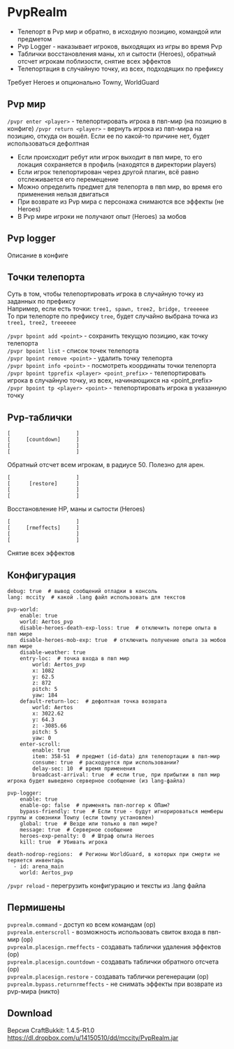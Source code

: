 PvpRealm
========

* Телепорт в Pvp мир и обратно, в исходную позицию, командой или предметом
* Pvp Logger - наказывает игроков, выходящих из игры во время Pvp
* Таблички восстановления маны, хп и сытости (Heroes), обратный отсчет игрокам поблизости, снятие всех эффектов
* Телепортация в случайную точку, из всех, подходящих по префиксу

Требует Heroes и опционально Towny, WorldGuard

Pvp мир
-------

`/pvpr enter <player>` - телепортировать игрока в пвп-мир (на позицию в конфиге)
`/pvpr return <player>` - вернуть игрока из пвп-мира на позицию, откуда он вошёл. Если ее по какой-то причине нет, будет использоваться дефолтная

* Если происходит ребут или игрок выходит в пвп мире, то его локация сохраняется в профиль (находятся в директории players)
* Если игрок телепортирован через другой плагин, всё равно отслеживается его перемещение
* Можно определить предмет для телепорта в пвп мир, во время его применения нельзя двигаться
* При возврате из Pvp мира с персонажа снимаются все эффекты (не Heroes)
* В Pvp мире игроки не получают опыт (Heroes) за мобов

Pvp logger
----------

Описание в конфиге

Точки телепорта
---------------

Суть в том, чтобы телепортировать игрока в случайную точку из заданных по префиксу  
Например, если есть точки: `tree1, spawn, tree2, bridge, treeeeee`  
То при телепорте по префиксу `tree`, будет случайно выбрана точка из `tree1, tree2, treeeeee`

`/pvpr bpoint add <point>` - сохранить текущую позицию, как точку телепорта  
`/pvpr bpoint list` - список точек телепорта  
`/pvpr bpoint remove <point>` - удалить точку телепорта  
`/pvpr bpoint info <point>` - посмотреть координаты точки телепорта  
`/pvpr bpoint tpprefix <player> <point_prefix>` - телепортировать игрока в случайную точку, из всех, начинающихся на <point_prefix>  
`/pvpr bpoint tp <player> <point>` - телепортировать игрока в указанную точку  

Pvp-таблички
------------

    [                     ]
    [     [countdown]     ]
    [                     ]
    [                     ]
Обратный отсчет всем игрокам, в радиусе 50. Полезно для арен.


    [                     ]
    [      [restore]      ]
    [                     ]
    [                     ]
Восстановление HP, маны и сытости (Heroes)


    [                     ]
    [     [rmeffects]     ]
    [                     ]
    [                     ]
Снятие всех эффектов

Конфигурация
------------

    debug: true  # вывод сообщений отладки в консоль
    lang: mccity  # какой .lang файл использовать для текстов

    pvp-world:
        enable: true
        world: Aertos_pvp
        disable-heroes-death-exp-loss: true  # отключить потерю опыта в пвп мире
        disable-heroes-mob-exp: true  # отключить получение опыта за мобов пвп мире
        disable-weather: true
        entry-loc:  # точка входа в пвп мир
            world: Aertos_pvp
            x: 1082
            y: 62.5
            z: 872
            pitch: 5
            yaw: 184
        default-return-loc:  # дефолтная точка возврата
            world: Aertos
            x: 3022.62
            y: 64.3
            z: -3085.66
            pitch: 5
            yaw: 0
        enter-scroll:
            enable: true
            item: 358-51  # предмет (id-data) для телепортации в пвп-мир
            consume: true  # расходуется при использовании?
            delay-sec: 10  # время применения
            broadcast-arrival: true  # если true, при прибытии в пвп мир игрока будет выведено серверное сообщение (из lang-файла)
    
    pvp-logger:
        enable: true
        enable-op: false  # применять пвп-логгер к ОПам?
        bypass-friendly: true  # Если true - будут игнорироваться мемберы группы и союзники Towny (если towny установлен)
        global: true  # Везде или только в пвп мире?
        message: true  # Серверное сообщение
        heroes-exp-penalty: 0  # Штраф опыта Heroes
        kill: true  # Убивать игрока
    
    death-nodrop-regions:  # Регионы WorldGuard, в которых при смерти не теряется инвентарь
      - id: arena_main
        world: Aertos_pvp

`/pvpr reload` - перегрузить конфигурацию и тексты из .lang файла


Пермишены
---------

`pvprealm.command` - доступ ко всем командам (op)  
`pvprealm.enterscroll` - возможность использовать свиток входа в пвп-мир (op)  
`pvprealm.placesign.rmeffects` - создавать таблички удаления эффектов (op)  
`pvprealm.placesign.countdown` - создавать таблички обратного отсчета (op)  
`pvprealm.placesign.restore` - создавать таблички регенерации (op)  
`pvprealm.bypass.returnrmeffects` - не снимать эффекты при возврате из pvp-мира (никто)  

Download
--------

Версия CraftBukkit: 1.4.5-R1.0  
https://dl.dropbox.com/u/14150510/dd/mccity/PvpRealm.jar